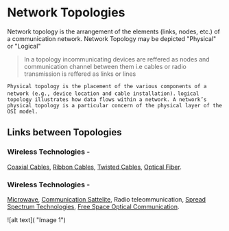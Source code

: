 # Network Topologies

Network topology is the arrangement of the elements (links, nodes, etc.) of a communication network. Network Topology may be depicted "Physical" or "Logical"
> In a topology incommunicating devices are reffered as nodes and communication channel between them i.e cables or radio transmission is reffered as links or lines

`Physical topology is the placement of the various components of a network (e.g., device location and cable installation).`
`logical topology illustrates how data flows within a network. A network’s physical topology is a particular concern of the physical layer of the OSI model.`

## Links between Topologies
### Wireless Technologies -
[Coaxial Cables](https://en.wikipedia.org/wiki/Coaxial_cable),
[Ribbon Cables](https://en.wikipedia.org/wiki/Ribbon_cable),
[Twisted Cables](https://en.wikipedia.org/wiki/Twisted_pair),
[Optical Fiber](https://en.wikipedia.org/wiki/Optical_fiber).
### Wireless Technologies -
[Microwave](https://en.wikipedia.org/wiki/Microwave),
[Communication Sattelite](https://en.wikipedia.org/wiki/Communications_satellite),
Radio teleommunication,
[Spread Spectrum Technologies](https://en.wikipedia.org/wiki/Spread_spectrum),
[Free Space Optical Communication](https://en.wikipedia.org/wiki/Free-space_optical_communication).

![alt text]( "Image 1")
